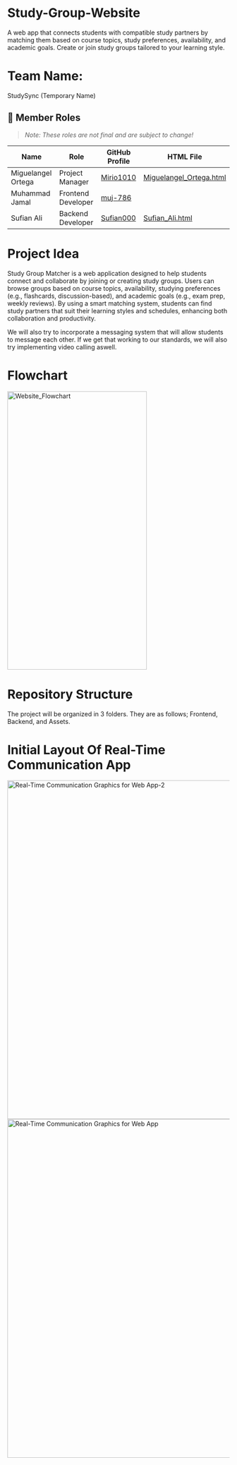 # Study-Group-Website
A web app that connects students with compatible study partners by matching them based on course topics, study preferences, availability, and academic goals. Create or join study groups tailored to your learning style.

# Team Name:
StudySync (Temporary Name)

## 👥 Member Roles

> *Note: These roles are not final and are subject to change!*

| Name               | Role               | GitHub Profile                              | HTML File                                                                                       |
|--------------------|--------------------|---------------------------------------------|--------------------------------------------------------------------------------------------------|
| Miguelangel Ortega | Project Manager    | [Mirio1010](https://github.com/Mirio1010)   | [Miguelangel_Ortega.html](https://Mirio1010.github.io/Study-Group-Website/Members%20HTML%20files/Miguelangel_Ortega.html) |
| Muhammad Jamal     | Frontend Developer | [muj-786](https://github.com/muj-786)       |                                                                                                                            |
| Sufian Ali         | Backend Developer  | [Sufian000](https://github.com/Sufian000)   |  [Sufian_Ali.html](https://Mirio1010.github.io/Study-Group-Website/Members%20HTML%20files/Sufian%20Ali.html)  |



# Project Idea
Study Group Matcher is a web application designed to help students connect and collaborate by joining or creating study groups. Users can browse groups based on course topics, availability, studying preferences (e.g., flashcards, discussion-based), and academic goals (e.g., exam prep, weekly reviews). By using a smart matching system, students can find study partners that suit their learning styles and schedules, enhancing both collaboration and productivity. 

We will also try to incorporate a messaging system that will allow students to message each other. If we get that working to our standards, we will also try implementing video calling aswell.

# Flowchart

<img width="316" height="631" alt="Website_Flowchart" src="https://github.com/user-attachments/assets/388235a9-d5d4-4966-a79f-6c09ab76b728" />

# Repository Structure
The project will be organized in 3 folders. They are as follows; Frontend, Backend, and Assets.

# Initial Layout Of Real-Time Communication App

<img width="1366" height="768" alt="Real-Time Communication Graphics for Web App-2" src="https://github.com/user-attachments/assets/9e4063eb-4389-4da9-960b-c0b19a066116" /><img width="1366" height="768" alt="Real-Time Communication Graphics for Web App" src="https://github.com/user-attachments/assets/fc3008c5-2109-4798-8384-bd8d473ee062" />
